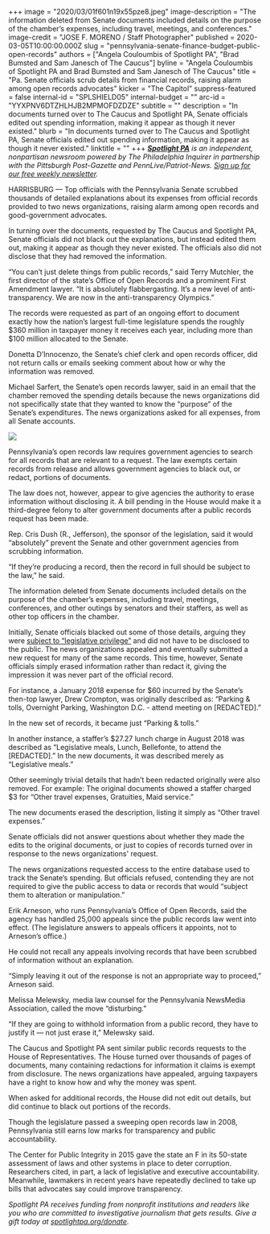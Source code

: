 +++
image = "2020/03/01f601n19x55pze8.jpeg"
image-description = "The information deleted from Senate documents included details on the purpose of the chamber’s expenses, including travel, meetings, and conferences."
image-credit = "JOSE F. MORENO / Staff Photographer"
published = 2020-03-05T10:00:00.000Z
slug = "pennsylvania-senate-finance-budget-public-open-records"
authors = ["Angela Couloumbis of Spotlight PA", "Brad Bumsted and Sam Janesch of The Caucus"]
byline = "Angela Couloumbis of Spotlight PA and Brad Bumsted and Sam Janesch of The Caucus"
title = "Pa. Senate officials scrub details from financial records, raising alarm among open records advocates"
kicker = "The Capitol"
suppress-featured = false
internal-id = "SPLSHIELD05"
internal-budget = ""
arc-id = "YYXPNV6DTZHLHJB2MPMOFDZDZE"
subtitle = ""
description = "In documents turned over to The Caucus and Spotlight PA, Senate officials edited out spending information, making it appear as though it never existed."
blurb = "In documents turned over to The Caucus and Spotlight PA, Senate officials edited out spending information, making it appear as though it never existed."
linktitle = ""
+++
<a href="https://www.spotlightpa.org/"><i><b>Spotlight PA</b></i></a><i> is an independent, nonpartisan newsroom powered by The Philadelphia Inquirer in partnership with the Pittsburgh Post-Gazette and PennLive/Patriot-News. </i><a href="https://www.spotlightpa.org/newsletters"><i>Sign up for our free weekly newsletter</i></a><i>.</i>

HARRISBURG — Top officials with the Pennsylvania Senate scrubbed thousands of detailed explanations about its expenses from official records provided to two news organizations, raising alarm among open records and good-government advocates.

In turning over the documents, requested by The Caucus and Spotlight PA, Senate officials did not black out the explanations, but instead edited them out, making it appear as though they never existed. The officials also did not disclose that they had removed the information.

“You can’t just delete things from public records,” said Terry Mutchler, the first director of the state’s Office of Open Records and a prominent First Amendment lawyer. “It is absolutely flabbergasting. It’s a new level of anti-transparency. We are now in the anti-transparency Olympics.”

The records were requested as part of an ongoing effort to document exactly how the nation’s largest full-time legislature spends the roughly $360 million in taxpayer money it receives each year, including more than $100 million allocated to the Senate.

Donetta D’Innocenzo, the Senate’s chief clerk and open records officer, did not return calls or emails seeking comment about how or why the information was removed.

Michael Sarfert, the Senate’s open records lawyer, said in an email that the chamber removed the spending details because the news organizations did not specifically state that they wanted to know the “purpose” of the Senate’s expenditures. The news organizations asked for all expenses, from all Senate accounts.

![](/img/uploads/shield05_graphic.jpg)

Pennsylvania’s open records law requires government agencies to search for all records that are relevant to a request. The law exempts certain records from release and allows government agencies to black out, or redact, portions of documents.

The law does not, however, appear to give agencies the authority to erase information without disclosing it. A bill pending in the House would make it a third-degree felony to alter government documents after a public records request has been made.

Rep. Cris Dush (R., Jefferson), the sponsor of the legislation, said it would “absolutely” prevent the Senate and other government agencies from scrubbing information.

“If they’re producing a record, then the record in full should be subject to the law,” he said.

The information deleted from Senate documents included details on the purpose of the chamber’s expenses, including travel, meetings, conferences, and other outings by senators and their staffers, as well as other top officers in the chamber.

Initially, Senate officials blacked out some of those details, arguing they were <a href="https://www.spotlightpa.org/news/2020/02/pennsylvania-lawmakers-spending-blocking-details/">subject to “legislative privilege”</a> and did not have to be disclosed to the public. The news organizations appealed and eventually submitted a new request for many of the same records. This time, however, Senate officials simply erased information rather than redact it, giving the impression it was never part of the official record.

For instance, a January 2018 expense for $60 incurred by the Senate’s then-top lawyer, Drew Crompton, was originally described as: “Parking &amp; tolls, Overnight Parking, Washington D.C. - attend meeting on \[REDACTED].”

In the new set of records, it became just “Parking &amp; tolls.”

In another instance, a staffer’s $27.27 lunch charge in August 2018 was described as “Legislative meals, Lunch, Bellefonte, to attend the \[REDACTED].” In the new documents, it was described merely as “Legislative meals.”

Other seemingly trivial details that hadn’t been redacted originally were also removed. For example: The original documents showed a staffer charged $3 for “Other travel expenses, Gratuities, Maid service.”

The new documents erased the description, listing it simply as “Other travel expenses.”

<script src="https://www.spotlightpa.org/embed.js" async></script><div data-spl-embed-version="1" data-spl-src="https://www.spotlightpa.org/embeds/newsletter/"></div>

Senate officials did not answer questions about whether they made the edits to the original documents, or just to copies of records turned over in response to the news organizations' request.

The news organizations requested access to the entire database used to track the Senate’s spending. But officials refused, contending they are not required to give the public access to data or records that would “subject them to alteration or manipulation.”

Erik Arneson, who runs Pennsylvania’s Office of Open Records, said the agency has handled 25,000 appeals since the public records law went into effect. (The legislature answers to appeals officers it appoints, not to Arneson’s office.)

He could not recall any appeals involving records that have been scrubbed of information without an explanation. 

“Simply leaving it out of the response is not an appropriate way to proceed,” Arneson said.

Melissa Melewsky, media law counsel for the Pennsylvania NewsMedia Association, called the move “disturbing.”

“If they are going to withhold information from a public record, they have to justify it — not just erase it,” Melewsky said.

The Caucus and Spotlight PA sent similar public records requests to the House of Representatives. The House turned over thousands of pages of documents, many containing redactions for information it claims is exempt from disclosure. The news organizations have appealed, arguing taxpayers have a right to know how and why the money was spent.

When asked for additional records, the House did not edit out details, but did continue to black out portions of the records.

Though the legislature passed a sweeping open records law in 2008, Pennsylvania still earns low marks for transparency and public accountability.

The Center for Public Integrity in 2015 gave the state an F in its 50-state assessment of laws and other systems in place to deter corruption. Researchers cited, in part, a lack of legislative and executive accountability. Meanwhile, lawmakers in recent years have repeatedly declined to take up bills that advocates say could improve transparency.

<i>Spotlight PA receives funding from nonprofit institutions and readers like you who are committed to investigative journalism that gets results. Give a gift today at </i><a href="https://www.spotlightpa.org/donate"><i>spotlightpa.org/donate</i></a><i>.</i>